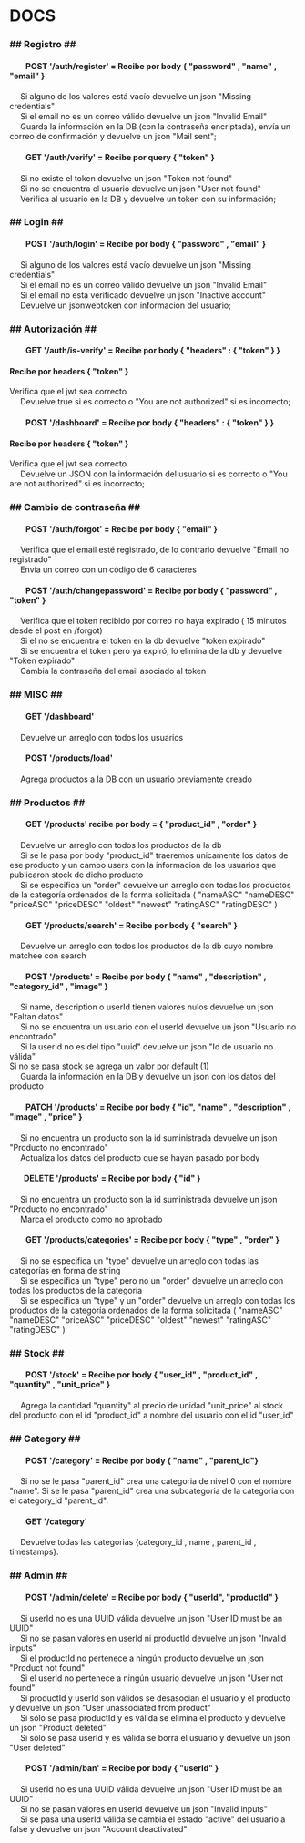 # DOCS

<div>
    <div><h3>## Registro ##</h3></div>
<div><h4><img height="10px" width="25px" src="https://www.ulsterceramicspotterysupplies.co.uk/wp-content/uploads/2017/10/4118.png"/> POST '/auth/register' =  Recibe por body { "password" , "name" , "email" }</h4></div>
<div><img width="15px" height="15px" src="https://i.dlpng.com/static/png/6330023_preview.png"/> Si alguno de los valores está vacío devuelve un json "Missing credentials"</div>
<div><img width="15px" height="15px" src="https://i.dlpng.com/static/png/6330023_preview.png"/> Si el email no es un correo válido devuelve un json "Invalid Email"</div>
<div><img width="15px" height="15px" src="https://icons-for-free.com/download-icon-approval-131964752335548226_512.png"/> Guarda la información en la DB (con la contraseña encriptada), envía un correo de confirmación y devuelve un json "Mail sent";</div>
    
<div><h4><img width="25px" height="10px" src="https://encrypted-tbn0.gstatic.com/images?q=tbn:ANd9GcRx1_PEAPdXyverhNPGppuIntV-fwM3EUYzVettELm6trP0QY9wsUNo4umN59cEPexJWvQ&usqp=CAU"/> GET '/auth/verify' = Recibe por query { "token" }</h4></div>
<div><img width="15px" height="15px" src="https://i.dlpng.com/static/png/6330023_preview.png"/> Si no existe el token  devuelve un json "Token not found"</div>
<div><img width="15px" height="15px" src="https://i.dlpng.com/static/png/6330023_preview.png"/> Si no se encuentra el usuario devuelve un json "User not found"</div> 
    
<div><img width="15px" height="15px" src="https://icons-for-free.com/download-icon-approval-131964752335548226_512.png"/> Verifica al usuario en la DB y devuelve un token con su información;</div>
   
    
<div>
    <div><h3>## Login ##</h3></div>
<div><h4><img height="10px" width="25px" src="https://www.ulsterceramicspotterysupplies.co.uk/wp-content/uploads/2017/10/4118.png"/> POST '/auth/login' = Recibe por body { "password" , "email" }</h4></div>
<div><img width="15px" height="15px" src="https://i.dlpng.com/static/png/6330023_preview.png"/> Si alguno de los valores está vacío devuelve un json "Missing credentials"</div>
<div><img width="15px" height="15px" src="https://i.dlpng.com/static/png/6330023_preview.png"/> Si el email no es un correo válido devuelve un json "Invalid Email"</div>
<div><img width="15px" height="15px" src="https://i.dlpng.com/static/png/6330023_preview.png"/> Si el email no está verificado devuelve un json "Inactive account"</div>
<div><img width="15px" height="15px" src="https://icons-for-free.com/download-icon-approval-131964752335548226_512.png"/> Devuelve un jsonwebtoken con información del usuario;</div>
  </div>
  <div>
    <div><h3>## Autorización ##</h3></div>
<div><h4><img width="25px" height="10px" src="https://encrypted-tbn0.gstatic.com/images?q=tbn:ANd9GcRx1_PEAPdXyverhNPGppuIntV-fwM3EUYzVettELm6trP0QY9wsUNo4umN59cEPexJWvQ&usqp=CAU"/> GET '/auth/is-verify' = Recibe por body { "headers" : { "token" } }</h4></div>
    <div><h4>Recibe por headers { "token" }  </h4></div>
<div>Verifica que el jwt sea correcto</div>
<div><img width="15px" height="15px" src="https://icons-for-free.com/download-icon-approval-131964752335548226_512.png"/> Devuelve true si es correcto o "You are not authorized" si es incorrecto;</div>
    
 
<div><h4><img height="10px" width="25px" src="https://www.ulsterceramicspotterysupplies.co.uk/wp-content/uploads/2017/10/4118.png"/> POST '/dashboard' = Recibe por body { "headers" : { "token" } }</h4></div>
    <div><h4>Recibe por headers { "token" }  </h4></div>
<div>Verifica que el jwt sea correcto</div>
<div><img width="15px" height="15px" src="https://icons-for-free.com/download-icon-approval-131964752335548226_512.png"/> Devuelve un JSON con la información del usuario si es correcto o "You are not authorized" si es incorrecto;</div>
    </div>
  <div>
    <div><h3>## Cambio de contraseña ##</h3></div>
  <div> <h4><img height="10px" width="25px" src="https://www.ulsterceramicspotterysupplies.co.uk/wp-content/uploads/2017/10/4118.png"/> POST '/auth/forgot' = Recibe por body { "email" }</h4></div>
<div><img width="15px" height="15px" src="https://i.dlpng.com/static/png/6330023_preview.png"/> Verifica que el email esté registrado, de lo contrario devuelve "Email no registrado"</div>
<div><img width="15px" height="15px" src="https://icons-for-free.com/download-icon-approval-131964752335548226_512.png"/> Envía un correo con un código de 6 caracteres</div>
  </div>
    <div>
<div><h4><img height="10px" width="25px" src="https://www.ulsterceramicspotterysupplies.co.uk/wp-content/uploads/2017/10/4118.png"/> POST '/auth/changepassword' = Recibe por body { "password" , "token" }</h4></div>
<div><img width="15px" height="15px" src="https://i.dlpng.com/static/png/6330023_preview.png"/> Verifica que el token recibido por correo no haya expirado ( 15 minutos desde el post en /forgot)</div>
<div><img width="15px" height="15px" src="https://i.dlpng.com/static/png/6330023_preview.png"/> Si el no se encuentra el token en la db devuelve "token expirado"</div>
<div><img width="15px" height="15px" src="https://i.dlpng.com/static/png/6330023_preview.png"/> Si se encuentra el token pero ya expiró, lo elimina de la db y devuelve "Token expirado"</div>
<div><img width="15px" height="15px" src="https://icons-for-free.com/download-icon-approval-131964752335548226_512.png"/> Cambia la contraseña del email asociado al token</div>
</div>

<div> <h3> ## MISC ## </h3></div>
<div><h4><img width="25px" height="10px" src="https://encrypted-tbn0.gstatic.com/images?q=tbn:ANd9GcRx1_PEAPdXyverhNPGppuIntV-fwM3EUYzVettELm6trP0QY9wsUNo4umN59cEPexJWvQ&usqp=CAU"/> GET '/dashboard' </h4></div>
<div><img width="15px" height="15px" src="https://icons-for-free.com/download-icon-approval-131964752335548226_512.png"/> Devuelve un arreglo con todos los usuarios</div>

 <div><h4><img height="10px" width="25px" src="https://www.ulsterceramicspotterysupplies.co.uk/wp-content/uploads/2017/10/4118.png"/> POST '/products/load'</h4></div>
<div><img width="15px" height="15px" src="https://icons-for-free.com/download-icon-approval-131964752335548226_512.png"/> Agrega productos a la DB con un usuario previamente creado</div>


 <div> <h3>## Productos ##</h3></div>
    
<div><h4><img width="25px" height="10px" src="https://encrypted-tbn0.gstatic.com/images?q=tbn:ANd9GcRx1_PEAPdXyverhNPGppuIntV-fwM3EUYzVettELm6trP0QY9wsUNo4umN59cEPexJWvQ&usqp=CAU"/> GET '/products' recibe por body = { "product_id" , "order" }</h4></div>
<div><img width="15px" height="15px" src="https://icons-for-free.com/download-icon-approval-131964752335548226_512.png"/> Devuelve un arreglo con todos los productos de la db</div>
<div><img width="15px" height="15px" src="https://icons-for-free.com/download-icon-approval-131964752335548226_512.png"/> Si se le pasa por body "product_id" traeremos unicamente los datos de ese producto y un campo users con la informacion de los usuarios que publicaron stock de dicho producto</div>
<div><img width="15px" height="15px" src="https://icons-for-free.com/download-icon-approval-131964752335548226_512.png"/> Si se especifica un "order" devuelve un arreglo con todas los productos de la categoría ordenados de la forma solicitada ( "nameASC" "nameDESC" "priceASC" "priceDESC" "oldest" "newest" "ratingASC" "ratingDESC" )</div>

<div><h4><img width="25px" height="10px" src="https://encrypted-tbn0.gstatic.com/images?q=tbn:ANd9GcRx1_PEAPdXyverhNPGppuIntV-fwM3EUYzVettELm6trP0QY9wsUNo4umN59cEPexJWvQ&usqp=CAU"/> GET '/products/search' = Recibe por body { "search" }</h4></div>
<div><img width="15px" height="15px" src="https://icons-for-free.com/download-icon-approval-131964752335548226_512.png"/> Devuelve un arreglo con todos los productos de la db cuyo nombre matchee con search</div>
    
<div><h4><img height="10px" width="25px" src="https://www.ulsterceramicspotterysupplies.co.uk/wp-content/uploads/2017/10/4118.png"/> POST '/products' =  Recibe por body { "name" , "description" , "category_id" , "image" }</h4></div>
<div><img width="15px" height="15px" src="https://i.dlpng.com/static/png/6330023_preview.png"/> Si name, description o userId tienen valores nulos devuelve un json "Faltan datos"</div>
<div><img width="15px" height="15px" src="https://i.dlpng.com/static/png/6330023_preview.png"/> Si no se encuentra un usuario con el userId devuelve un json "Usuario no encontrado"</div>
<div><img width="15px" height="15px" src="https://i.dlpng.com/static/png/6330023_preview.png"/> Si la userId no es del tipo "uuid" devuelve un json "Id de usuario no válida"</div>
<div>Si no se pasa stock se agrega un valor por default (1)</div>
<div><img width="15px" height="15px" src="https://icons-for-free.com/download-icon-approval-131964752335548226_512.png"/> Guarda la información en la DB y devuelve un json con los datos del producto</div>
    
    
<div><h4><img width="25px" height="10px" src="https://encrypted-tbn0.gstatic.com/images?q=tbn:ANd9GcSyaY6YSJzDJk0N6HK1yn-3pScT9mZMJVHQEY21Gjuy7PNaPuAb9QscIy53DiwR9XrSwuE&usqp=CAU"/> PATCH '/products' =  Recibe por body {  "id", "name" , "description" , "image" , "price" }</h4></div>
<div><img width="15px" height="15px" src="https://i.dlpng.com/static/png/6330023_preview.png"/> Si no encuentra un producto son la id suministrada devuelve un json "Producto no encontrado"</div>
<div><img width="15px" height="15px" src="https://icons-for-free.com/download-icon-approval-131964752335548226_512.png"/> Actualiza los datos del producto que se hayan pasado por body</div>
    
<div><h4><img width="25px" height="10px" src="https://w7.pngwing.com/pngs/898/809/png-transparent-rectangle-area-red-product-button-miscellaneous-rectangle-area.png"/>DELETE '/products' = Recibe por body { "id" }</h4></div>
<div><img width="15px" height="15px" src="https://i.dlpng.com/static/png/6330023_preview.png"/> Si no encuentra un producto son la id suministrada devuelve un json "Producto no encontrado"</div>
<div><img width="15px" height="15px" src="https://icons-for-free.com/download-icon-approval-131964752335548226_512.png"/> Marca el producto como no aprobado</div>

<div><h4><img width="25px" height="10px" src="https://encrypted-tbn0.gstatic.com/images?q=tbn:ANd9GcRx1_PEAPdXyverhNPGppuIntV-fwM3EUYzVettELm6trP0QY9wsUNo4umN59cEPexJWvQ&usqp=CAU"/> GET '/products/categories' = Recibe por body { "type"  , "order" }</h4></div>
<div><img width="15px" height="15px" src="https://icons-for-free.com/download-icon-approval-131964752335548226_512.png"/> Si no se especifica un "type" devuelve un arreglo con todas las categorías en forma de string</div>
<div><img width="15px" height="15px" src="https://icons-for-free.com/download-icon-approval-131964752335548226_512.png"/> Si se especifica un "type" pero no un "order" devuelve un arreglo con todas los productos de la categoría</div>
<div><img width="15px" height="15px" src="https://icons-for-free.com/download-icon-approval-131964752335548226_512.png"/> Si se especifica un "type" y un "order" devuelve un arreglo con todas los productos de la categoría ordenados de la forma solicitada ( "nameASC" "nameDESC" "priceASC" "priceDESC" "oldest" "newest" "ratingASC" "ratingDESC" )</div>

 <div> <h3>## Stock ##</h3></div>

 <div><h4><img height="10px" width="25px" src="https://www.ulsterceramicspotterysupplies.co.uk/wp-content/uploads/2017/10/4118.png"/> POST '/stock' =  Recibe por body { "user_id" , "product_id" , "quantity" , "unit_price" }</h4></div>
<div><img width="15px" height="15px" src="https://icons-for-free.com/download-icon-approval-131964752335548226_512.png"/> Agrega la cantidad "quantity" al precio de unidad "unit_price" al stock del producto con el id "product_id" a nombre del usuario con el id "user_id"</div>

 <div> <h3>## Category ##</h3></div>
  <div><h4><img height="10px" width="25px" src="https://www.ulsterceramicspotterysupplies.co.uk/wp-content/uploads/2017/10/4118.png"/> POST '/category' =  Recibe por body { "name" , "parent_id"}</h4></div>
  <div><img width="15px" height="15px" src="https://icons-for-free.com/download-icon-approval-131964752335548226_512.png"/> Si no se le pasa "parent_id" crea una categoria de nivel 0 con el nombre "name". Si se le pasa "parent_id" crea una subcategoria de la categoria con el category_id "parent_id".</div>
  <div><h4><img width="25px" height="10px" src="https://encrypted-tbn0.gstatic.com/images?q=tbn:ANd9GcRx1_PEAPdXyverhNPGppuIntV-fwM3EUYzVettELm6trP0QY9wsUNo4umN59cEPexJWvQ&usqp=CAU"/> GET '/category'</h4></div>
    <div><img width="15px" height="15px" src="https://icons-for-free.com/download-icon-approval-131964752335548226_512.png"/> Devuelve todas las categorias {category_id , name , parent_id , timestamps}.</div>
    
    
    
<h3>## Admin ##</h3>
    
<div><h4><img height="10px" width="25px" src="https://www.ulsterceramicspotterysupplies.co.uk/wp-content/uploads/2017/10/4118.png"/> POST '/admin/delete' =  Recibe por body {  "userId", "productId" }</h4></div>
<div><img width="15px" height="15px" src="https://i.dlpng.com/static/png/6330023_preview.png"/> Si userId no es una UUID válida  devuelve un json "User ID must be an UUID"</div>
<div><img width="15px" height="15px" src="https://i.dlpng.com/static/png/6330023_preview.png"/> Si no se pasan valores en userId ni productId devuelve un json "Invalid inputs"</div>
<div><img width="15px" height="15px" src="https://i.dlpng.com/static/png/6330023_preview.png"/> Si el productId no pertenece a ningún producto devuelve un json "Product not found"</div>
<div><img width="15px" height="15px" src="https://i.dlpng.com/static/png/6330023_preview.png"/> Si el userId no pertenece a ningún usuario devuelve un json "User not found"</div>
    
<div><img width="15px" height="15px" src="https://icons-for-free.com/download-icon-approval-131964752335548226_512.png"/> Si productId y userId son válidos se desasocian el usuario y el producto y devuelve un json "User unassociated from product"</div>
<div><img width="15px" height="15px" src="https://icons-for-free.com/download-icon-approval-131964752335548226_512.png"/> Si sólo se pasa productId y es válida se elimina el producto y devuelve un json "Product deleted"</div>
<div><img width="15px" height="15px" src="https://icons-for-free.com/download-icon-approval-131964752335548226_512.png"/> Si sólo se pasa userId y es válida se borra el usuario y devuelve un json "User deleted"</div>
    
    
<div><h4><img height="10px" width="25px" src="https://www.ulsterceramicspotterysupplies.co.uk/wp-content/uploads/2017/10/4118.png"/> POST '/admin/ban' =  Recibe por body {  "userId" }</h4></div>
<div><img width="15px" height="15px" src="https://i.dlpng.com/static/png/6330023_preview.png"/> Si userId no es una UUID válida  devuelve un json "User ID must be an UUID"</div>
<div><img width="15px" height="15px" src="https://i.dlpng.com/static/png/6330023_preview.png"/> Si no se pasan valores en userId devuelve un json "Invalid inputs"</div>
<div><img width="15px" height="15px" src="https://icons-for-free.com/download-icon-approval-131964752335548226_512.png"/> Si se pasa una userId válida se cambia el estado "active" del usuario a false y devuelve un json "Account deactivated"</div>


